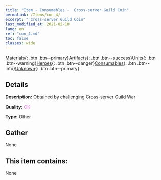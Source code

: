 ```yaml
---
title: "Item - Consumables -  Cross-server Guild Coin"
permalink: /Items/con_4/
excerpt: " Cross-server Guild Coin"
last_modified_at: 2021-02-10
lang: en
ref: "con_4.md"
toc: false
classes: wide
---
```

 [Materials](/Items/){: .btn .btn--primary}[Artifacts](/Items/Artifacts/){: .btn .btn--success}[Units](/Items/Units/){: .btn .btn--warning}[Heroes](/Items/Heroes/){: .btn .btn--danger}[Consumables](/Items/Consumables/){: .btn .btn--info}[Unknown](/Items/Unknown/){: .btn .btn--primary}

## Details
 **Description:** Obtained by challenging Cross-server Guild War

 **Quality:** <span style="color: #DA70D6">OK</span>

 **Type:** Other

## Gather

  None

## This item contains:

  None


